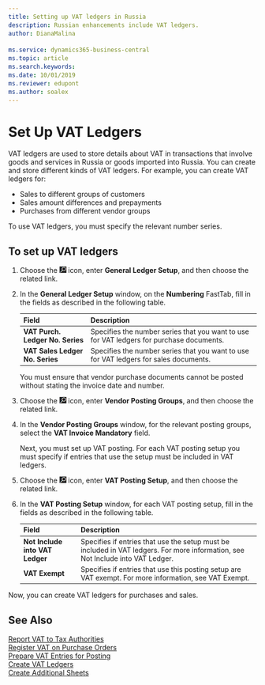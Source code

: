 ```yaml
---
title: Setting up VAT ledgers in Russia
description: Russian enhancements include VAT ledgers.
author: DianaMalina

ms.service: dynamics365-business-central
ms.topic: article
ms.search.keywords:
ms.date: 10/01/2019
ms.reviewer: edupont
ms.author: soalex
---
```


# Set Up VAT Ledgers

VAT ledgers are used to store details about VAT in transactions that involve goods and services in Russia or goods imported into Russia. You can create and store different kinds of VAT ledgers. For example, you can create VAT ledgers for:  

- Sales to different groups of customers
- Sales amount differences and prepayments
- Purchases from different vendor groups

To use VAT ledgers, you must specify the relevant number series.

## To set up VAT ledgers

1. Choose the ![Lightbulb that opens the Tell Me feature](../../media/ui-search/search_small.png "Tell me what you want to do") icon, enter **General Ledger Setup**, and then choose the related link.

2. In the **General Ledger Setup** window, on the **Numbering** FastTab, fill in the fields as described in the following table.

   | Field                            | Description                                                  |
   | :------------------------------- | :----------------------------------------------------------- |
   | **VAT Purch. Ledger No. Series** | Specifies the number series that you want to use for VAT ledgers for purchase documents. |
   | **VAT Sales Ledger No. Series**  | Specifies the number series that you want to use for VAT ledgers for sales documents. |

   You must ensure that vendor purchase documents cannot be posted without stating the invoice date and number.

3. Choose the ![Lightbulb that opens the Tell Me feature](../../media/ui-search/search_small.png "Tell me what you want to do") icon, enter **Vendor Posting Groups**, and then choose the related link.

4. In the **Vendor Posting Groups** window, for the relevant posting groups, select the **VAT Invoice Mandatory** field.

   Next, you must set up VAT posting. For each VAT posting setup you must specify if entries that use the setup must be included in VAT ledgers.

5. Choose the ![Lightbulb that opens the Tell Me feature](../../media/ui-search/search_small.png "Tell me what you want to do") icon, enter **VAT Posting Setup**, and then choose the related link.

6. In the **VAT Posting Setup** window, for each VAT posting setup, fill in the fields as described in the following table.

   | Field                           | Description                                                  |
   | :------------------------------ | :----------------------------------------------------------- |
   | **Not Include into VAT Ledger** | Specifies if entries that use the setup must be included in VAT ledgers. For more information, see Not Include into VAT Ledger. |
   | **VAT Exempt**                  | Specifies if entries that use this posting setup are VAT exempt. For more information, see VAT Exempt. |

Now, you can create VAT ledgers for purchases and sales.

## See Also

[Report VAT to Tax Authorities](../../finance-how-report-vat.md)  
[Register VAT on Purchase Orders](How-to-Register-VAT-on-Purchase-Orders.md)  
[Prepare VAT Entries for Posting](How-to-Prepare-VAT-Entries-for-Posting.md)  
[Create VAT Ledgers](How-to-Create-VAT-Ledgers.md)  
[Create Additional Sheets](How-to-Create-Additional-Sheets.md)  
